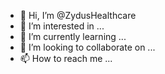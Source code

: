 - 👋 Hi, I’m @ZydusHealthcare
- 👀 I’m interested in ...
- 🌱 I’m currently learning ...
- 💞️ I’m looking to collaborate on ...
- 📫 How to reach me ...

<!---
ZydusHealthcare/ZydusHealthcare is a ✨ special ✨ repository because its `README.md` (this file) appears on your GitHub profile.
You can click the Preview link to take a look at your changes.
--->
